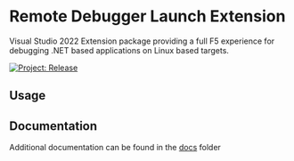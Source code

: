 # Remote Debugger Launch Extension
Visual Studio 2022 Extension package providing a full F5 experience for debugging .NET based applications on Linux based targets.

[![Project: Release](https://github.com/MichaelKoster70/RemoteDebuggerLaunchExtension/actions/workflows/project-release.yml/badge.svg?branch=main)](https://github.com/MichaelKoster70/RemoteDebuggerLaunchExtension/actions/workflows/project-release.yml)

## Usage

## Documentation
Additional documentation can be found in the [docs](docs) folder
